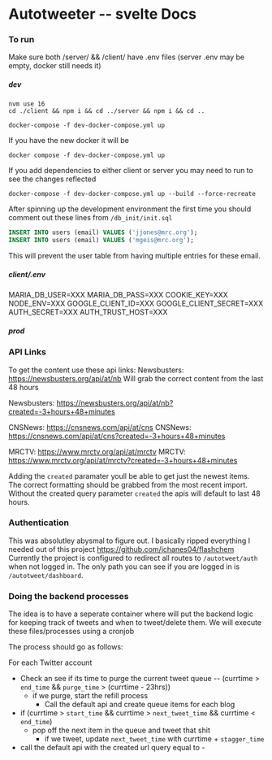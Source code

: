 # Autotweeter -- svelte Docs


### To run
Make sure both /server/ && /client/ have .env files (server .env may be empty, docker still needs it)


##### dev
```console
nvm use 16
cd ./client && npm i && cd ../server && npm i && cd ..
```
```console
docker-compose -f dev-docker-compose.yml up
```
If you have the new docker it will be

```console
docker compose -f dev-docker-compose.yml up
```

If you add dependencies to either client or server you may need to run to see the changes reflected
```console
docker-compose -f dev-docker-compose.yml up --build --force-recreate
```

After spinning up the development environment the first time you should comment out these lines from `/db_init/init.sql`
```sql
INSERT INTO users (email) VALUES ('jjones@mrc.org');
INSERT INTO users (email) VALUES ('mgeis@mrc.org');
```
This will prevent the user table from having multiple entries for these email.

##### client/.env
MARIA_DB_USER=XXX
MARIA_DB_PASS=XXX
COOKIE_KEY=XXX
NODE_ENV=XXX
GOOGLE_CLIENT_ID=XXX
GOOGLE_CLIENT_SECRET=XXX
AUTH_SECRET=XXX
AUTH_TRUST_HOST=XXX

##### prod

### API Links
To get the content use these api links:
Newsbusters: https://newsbusters.org/api/at/nb
Will grab the correct content from the last 48 hours

Newsbusters: https://newsbusters.org/api/at/nb?created=-3+hours+48+minutes

CNSNews: https://cnsnews.com/api/at/cns
CNSNews: https://cnsnews.com/api/at/cns?created=-3+hours+48+minutes

MRCTV: https://www.mrctv.org/api/at/mrctv
MRCTV: https://www.mrctv.org/api/at/mrctv?created=-3+hours+48+minutes


Adding the `created` paramater youll be able to get just the newest items. The correct formatting should be grabbed from the most recent import.
Without the created query parameter `created` the apis will default to last 48 hours.


### Authentication

This was absolutley abysmal to figure out. I basically ripped everything I needed out of this project https://github.com/jchanes04/flashchem
Currently the project is configured to redirect all routes to `/autotweet/auth` when not logged in.
The only path you can see if you are logged in is `/autotweet/dashboard`. 

### Doing the backend processes
The idea is to have a seperate container where will put the backend logic for keeping track of tweets and when to tweet/delete them.
We will execute these files/processes using a cronjob 

The process should go as follows:

For each Twitter account
 - Check an see if its time to purge the current tweet queue -- (currtime > `end_time` && `purge_time` > (currtime - 23hrs))
    - if we purge, start the refill process
        - Call the default api and create queue items for each blog
 - if (currtime > `start_time` && currtime > `next_tweet_time` && currtime < `end_time`)
    - pop off the next item in the queue and tweet that shit
        - if we tweet, update `next_tweet_time` with currtime + `stagger_time`
 - call the default api with the created url query equal to -







